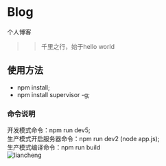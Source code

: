 # Blog
个人博客<br>
>>千里之行，始于hello world
## 使用方法
* npm install;<br>
* npm install supervisor -g;
### 命令说明
开发模式命令：npm run dev5;<br>
生产模式开启服务器命令：npm run dev2 (node app.js);<br>
生产模式编译命令：npm run build<br>
![liancheng](http://www.kmlckj.com/uploads/image/20150107/14206130186833.jpg "我的公司，联诚")
